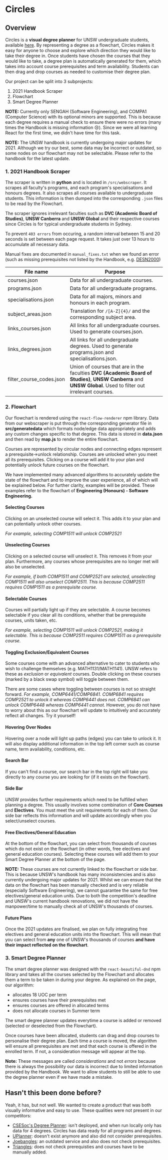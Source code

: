 # Circles

## Overview

Circles is a **visual degree planner** for UNSW undergraduate students, available [here](circles360.github.io). By representing a degree as a flowchart, Circles makes it easy for anyone to choose and explore which direction they would like to take their degree in. Once students have chosen the courses that they would like to take, a degree plan is automatically generated for them, which takes into account course prerequisites and term availability. Students can then drag and drop courses as needed to customise their degree plan.

Our project can be split into 3 subprojects:
1. 2021 Handbook Scraper
2. Flowchart
3. Smart Degree Planner

**NOTE:** Currently only SENGAH (Software Engineering), and COMPA1 (Computer Science) with its optional minors are supported. This is because each degree requires a manual check to ensure there were no errors (many times the Handbook is missing information 😢). Since we were all learning React for the first time, we didn't have time for this task.

**NOTE:** The UNSW handbook is currently undergoing major updates for 2021. Although we try our best, some data may be incorrect or outdated, so some nodes on our flowchart may not be selectable. Please refer to the handbook for the latest update.

### 1. 2021 Handbook Scraper

The scraper is written in **python** and is located in `/src/webscraper`. It scrapes all faculty's programs, and each program's specialisations and honours degrees. It also scrapes all courses available to undergraduate students. This information is then dumped into the corresponding `.json` files to be read by the Flowchart.

The scraper ignores irrelevant faculties such as **DVC (Academic Board of Studies)**, **UNSW Canberra** and **UNSW Global** and their respective courses since Circles is for typical undergraduate students in Sydney.

To prevent `403 errors` from occuring, a random interval between 15 and 20 seconds is set between each page request. It takes just over 13 hours to accumulate all necessary data.

Manual fixes are documented in `manual_fixes.txt` when we found an error (such as missing prerequisites not listed by the Handbook, e.g. [DESN2000](https://www.handbook.unsw.edu.au/undergraduate/courses/2021/DESN2000/))

| File name                | Purpose                                                                                                                        |
|--------------------------|---------------------------------------------------------------------------------------------------------------------------------------------------------------|
| courses.json             | Data for all undergraduate courses.                                                                                                                           |
| programs.json            | Data for all undergraduate programs.                                                                                                                          |
| specialisations.json     | Data for all majors, minors and honours in each program.                                                                                                      |
| subject_areas.json       | Translation for `/[A-Z]{4}/` and the corresponding subject area.                                                                                              |
| links_courses.json       | All links for all undergraduate courses. Used to generate courses.json.                                                                                       |
| links_degrees.json       | All links for all undergraduate degrees. Used to generate programs.json and specialisations.json.                                                             |
| filter_course_codes.json | Union of courses that are in the faculties **DVC (Academic Board of Studies)**, **UNSW Canberra** and **UNSW Global**. Used to filter out irrelevant courses. |

### 2. Flowchart

Our flowchart is rendered using the `react-flow-renderer` npm library. Data from our webscraper is put through the corresponding generator file in **src/generatedata** which formats node/edge data appropriately and adds any custom changes specific to that degree. This data is stored in **data.json** and then read by **map.js** to render the entire flowchart.

Courses are represented by circular nodes and connecting edges represent a prerequisite->unlock relationship. Courses are unlocked when you meet all its prerequisites. Clicking on a course will add it to your plan and potentially unlock future courses on the flowchart.

We have implemented many advanced algorithms to accurately update the state of the flowchart and to improve the user experience, all of which will be explained below. For further clarity, examples will be provided. These examples refer to the flowchart of **Engineering (Honours) - Software Engineering.**

#### Selecting Courses
Clicking on an unselected course will select it. This adds it to your plan and can potentially unlock other courses.

*For example, selecting COMP1511 will unlock COMP2521*

#### Unselecting Courses
Clicking on a selected course will unselect it. This removes it from your plan. Furthermore, any courses whose prerequisites are no longer met will also be unselected.

*For example, if both COMP1511 and COMP2521 are selected, unselecting COMP1511 will also unselect COMP2511. This is because COMP2511 requires COMP1511 as a prerequisite course.*

#### Selectable Courses
Courses will partially light up if they are selectable. A course becomes selectable if you clear all its conditions, whether that be prerequisite courses, units taken, etc.

*For example, selecting COMP1511 will unlock COMP2521, making it selectable. This is because COMP2511 requires COMP1511 as a prerequisite course.*

#### Toggling Exclusion/Equivalent Courses
Some courses come with an advanced alternative to cater to students who wish to challenge themselves (e.g. MATH1131/MATH1141). UNSW refers to these as *exclusion* or *equivalent* courses. Double clicking on these courses (marked by a black swap symbol) will toggle between them.

There are some cases where toggling between courses is not so straight forward. *For example, COMP6441/COMP6841. COMP6841 requires COMP2521 to unlock it whereas COMP6441 does not. COMP6841 can unlock COMP6448 whereas COMP6441 cannot*. However, you do not have to worry about this as our flowchart will update to intuitively and accurately reflect all changes. Try it yourself! 

#### Hovering Over Nodes
Hovering over a node will light up paths (edges) you can take to unlock it. It will also display additional information in the top left corner such as course name, term availability, conditions, etc.

#### Search Bar
If you can't find a course, our search bar in the top right will take you directly to any course you are looking for (if it exists on the flowchart).

#### Side Bar
UNSW provides further requirements which need to be fulfilled when planning a degree. This usually involves some combination of **Core Courses** and **Electives**. You must meet the unit requirements for each of them. Our side bar reflects this information and will update accordingly when you select/unselect courses.

#### Free Electives/General Education
At the bottom of the flowchart, you can select from thousands of courses which do not exist on the flowchart (in other words, free electives and general education courses). Selecting these courses will add them to your Smart Degree Planner at the bottom of the page.

**NOTE:** These courses are not currently linked to the flowchart or side bar. This is because UNSW's handbook has many inconsistencies and is also currently undergoing major updates for 2021. Whilst we can ensure that the data on the flowchart has been manually checked and is very reliable (especially Software Engineering), we cannot guarantee the same for free electives/general education units. Due to both the competition's deadline and UNSW's current handbook renovations, we did not have the manpower/time to manually check all of UNSW's thousands of courses.

#### Future Plans
Once the 2021 updates are finalised, we plan on fully integrating free electives and general education units into the flowchart. This will mean that you can select from **any** one of UNSW's thousands of courses **and have their impact reflected on the flowchart**.

### 3. Smart Degree Planner

The smart degree planner was designed with the `react-beautiful-dnd` npm library and takes all the courses selected by the Flowchart and allocates them a term to be taken in during your degree. As explained on the page, our algorithm:
- allocates 18 UOC per term
- ensures courses have their prerequisites met
- ensures courses are offered in allocated terms
- does not allocate courses in Summer term

The smart degree planner updates everytime a course is added or removed (selected or deselected from the Flowchart).

Once courses have been allocated, students can drag and drop courses to personalise their degree plan. Each time a course is moved, the algorithm will ensure all prerequisites are met and that each course is offered in the enrolled term. If not, a consideration message will appear at the top.

**Note:** These messages are called *considerations* and not *errors* because there is always the possibility our data is incorrect due to limited information provided by the Handbook. We want to allow students to still be able to use the degree planner even if we have made a mistake.

## Hasn't this been done before?

Yeah, it has, but not well. We wanted to create a product that was both visually informative and easy to use. These qualities were not present in our competitors:

- [CSESoc's Degree Planner](https://github.com/csesoc/degree-planner): isn't deployed, and when run locally only has data for 4 degrees. Circles has data ready for all programs and degrees.
- [UPlanner](https://uplanner.bopa.ng/): doesn't exist anymore and also did not consider prerequisites.
- [Joebangles](https://joebangles.tobinsmit.com/): an outdated service and also does not check prerequisites.
- [Triangles](https://triangles.tobinsmit.com/): does not check prerequisties and courses have to be manually added.
